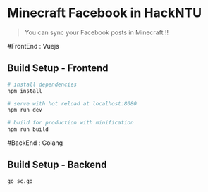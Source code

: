 # Minecraft Facebook in HackNTU

> You can sync your Facebook posts in Minecraft !! 

#FrontEnd : Vuejs

## Build Setup - Frontend

``` bash
# install dependencies
npm install

# serve with hot reload at localhost:8080
npm run dev

# build for production with minification
npm run build
```

#BackEnd : Golang

## Build Setup - Backend

```bash
go sc.go
```
